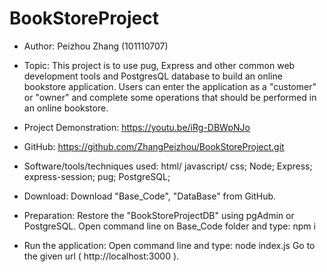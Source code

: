 # BookStoreProject
- Author: 
Peizhou Zhang (101110707)

- Topic: 
This project is to use pug, Express and other common web development tools and PostgresQL database to build an online bookstore application. Users can enter the application as a "customer" or "owner" and complete some operations that should be performed in an online bookstore.

- Project Demonstration: 
https://youtu.be/iRg-DBWpNJo

- GitHub: 
https://github.com/ZhangPeizhou/BookStoreProject.git

- Software/tools/techniques used:
html/ javascript/ css;
Node;
Express;
express-session;
pug;
PostgreSQL;

- Download:
Download "Base_Code", "DataBase" from GitHub.

- Preparation:
Restore the "BookStoreProjectDB" using pgAdmin or PostgreSQL.
Open command line on Base_Code folder and type: npm i

- Run the application:
Open command line and type: node index.js
Go to the given url ( http://localhost:3000 ).
